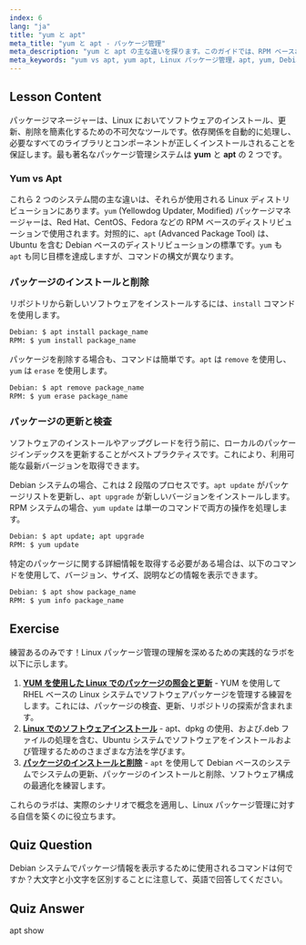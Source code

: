 ```yaml
---
index: 6
lang: "ja"
title: "yum と apt"
meta_title: "yum と apt - パッケージ管理"
meta_description: "yum と apt の主な違いを探ります。このガイドでは、RPM ベースおよび Debian ベースの Linux システムでのパッケージのインストール、削除、更新における yum と apt の使用方法を解説します。"
meta_keywords: "yum vs apt, yum apt, Linux パッケージ管理，apt, yum, Debian, Red Hat, パッケージインストール，パッケージ更新，Linux コマンド"
---
```


## Lesson Content

パッケージマネージャーは、Linux においてソフトウェアのインストール、更新、削除を簡素化するための不可欠なツールです。依存関係を自動的に処理し、必要なすべてのライブラリとコンポーネントが正しくインストールされることを保証します。最も著名なパッケージ管理システムは **yum** と **apt** の 2 つです。

### Yum vs Apt

これら 2 つのシステム間の主な違いは、それらが使用される Linux ディストリビューションにあります。`yum` (Yellowdog Updater, Modified) パッケージマネージャーは、Red Hat、CentOS、Fedora などの RPM ベースのディストリビューションで使用されます。対照的に、`apt` (Advanced Package Tool) は、Ubuntu を含む Debian ベースのディストリビューションの標準です。`yum` も `apt` も同じ目標を達成しますが、コマンドの構文が異なります。

### パッケージのインストールと削除

リポジトリから新しいソフトウェアをインストールするには、`install` コマンドを使用します。

```bash
Debian: $ apt install package_name
RPM: $ yum install package_name
```

パッケージを削除する場合も、コマンドは簡単です。`apt` は `remove` を使用し、`yum` は `erase` を使用します。

```bash
Debian: $ apt remove package_name
RPM: $ yum erase package_name
```

### パッケージの更新と検査

ソフトウェアのインストールやアップグレードを行う前に、ローカルのパッケージインデックスを更新することがベストプラクティスです。これにより、利用可能な最新バージョンを取得できます。

Debian システムの場合、これは 2 段階のプロセスです。`apt update` がパッケージリストを更新し、`apt upgrade` が新しいバージョンをインストールします。RPM システムの場合、`yum update` は単一のコマンドで両方の操作を処理します。

```bash
Debian: $ apt update; apt upgrade
RPM: $ yum update
```

特定のパッケージに関する詳細情報を取得する必要がある場合は、以下のコマンドを使用して、バージョン、サイズ、説明などの情報を表示できます。

```bash
Debian: $ apt show package_name
RPM: $ yum info package_name
```

## Exercise

練習あるのみです！Linux パッケージ管理の理解を深めるための実践的なラボを以下に示します。

1.  **[YUM を使用した Linux でのパッケージの照会と更新](https://labex.io/ja/labs/rhel-query-and-update-packages-with-yum-in-linux-590869)** - YUM を使用して RHEL ベースの Linux システムでソフトウェアパッケージを管理する練習をします。これには、パッケージの検査、更新、リポジトリの探索が含まれます。
2.  **[Linux でのソフトウェアインストール](https://labex.io/ja/labs/linux-software-installation-on-linux-18005)** - apt、dpkg の使用、および.deb ファイルの処理を含む、Ubuntu システムでソフトウェアをインストールおよび管理するためのさまざまな方法を学びます。
3.  **[パッケージのインストールと削除](https://labex.io/ja/labs/linux-installing-and-removing-packages-385380)** - `apt` を使用して Debian ベースのシステムでシステムの更新、パッケージのインストールと削除、ソフトウェア構成の最適化を練習します。

これらのラボは、実際のシナリオで概念を適用し、Linux パッケージ管理に対する自信を築くのに役立ちます。

## Quiz Question

Debian システムでパッケージ情報を表示するために使用されるコマンドは何ですか？大文字と小文字を区別することに注意して、英語で回答してください。

## Quiz Answer

apt show
